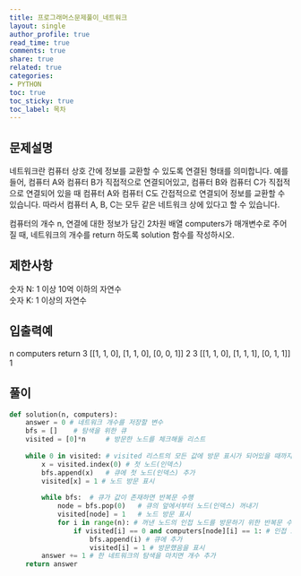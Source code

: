```yaml
---
title: 프로그래머스문제풀이_네트워크
layout: single
author_profile: true
read_time: true
comments: true
share: true
related: true
categories:
- PYTHON
toc: true
toc_sticky: true
toc_label: 목차
---
```


## 문제설명
네트워크란 컴퓨터 상호 간에 정보를 교환할 수 있도록 연결된 형태를 의미합니다. 예를 들어, 컴퓨터 A와 컴퓨터 B가 직접적으로 연결되어있고, 컴퓨터 B와 컴퓨터 C가 직접적으로 연결되어 있을 때 컴퓨터 A와 컴퓨터 C도 간접적으로 연결되어 정보를 교환할 수 있습니다. 따라서 컴퓨터 A, B, C는 모두 같은 네트워크 상에 있다고 할 수 있습니다.

컴퓨터의 개수 n, 연결에 대한 정보가 담긴 2차원 배열 computers가 매개변수로 주어질 때, 네트워크의 개수를 return 하도록 solution 함수를 작성하시오.
## 제한사항
숫자 N: 1 이상 10억 이하의 자연수<br>
숫자 K: 1 이상의 자연수

## 입출력예
n	computers	return
3	[[1, 1, 0], [1, 1, 0], [0, 0, 1]]	2
3	[[1, 1, 0], [1, 1, 1], [0, 1, 1]]	1

## 풀이
```python
def solution(n, computers):
    answer = 0 # 네트워크 개수를 저장할 변수
    bfs = []    # 탐색을 위한 큐
    visited = [0]*n     # 방문한 노드를 체크해둘 리스트
    
    while 0 in visited: # visited 리스트의 모든 값에 방문 표시가 되어있을 때까지 반복
        x = visited.index(0) # 첫 노드(인덱스)  
        bfs.append(x)   # 큐에 첫 노드(인덱스) 추가
        visited[x] = 1 # 노드 방문 표시
        
        while bfs:  # 큐가 값이 존재하면 반복문 수행
            node = bfs.pop(0)   # 큐의 앞에서부터 노드(인덱스) 꺼내기
            visited[node] = 1   # 노드 방문 표시
            for i in range(n): # 꺼낸 노드의 인접 노드를 방문하기 위한 반복문 수행
                if visited[i] == 0 and computers[node][i] == 1: # 인접 노드이고, 방문된 적이 없는 경우
                    bfs.append(i) # 큐에 추가
                    visited[i] = 1 # 방문했음을 표시
        answer += 1 # 한 네트워크의 탐색을 마치면 개수 추가
    return answer
```
